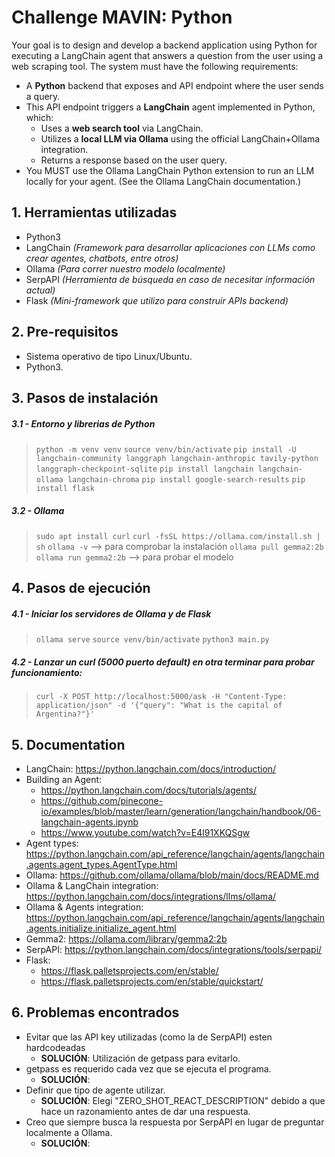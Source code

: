 # Challenge MAVIN: Python
Your goal is to design and develop a backend application using Python for executing a LangChain agent that answers a question from the user using a web scraping tool. The system must have the following requirements:
- A **Python** backend that exposes and API endpoint where the user sends a query.
- This API endpoint triggers a **LangChain** agent implemented in Python, which:
	- Uses a **web search tool** via LangChain.
	- Utilizes a **local LLM via Ollama** using the official LangChain+Ollama integration.
	- Returns a response based on the user query.
- You MUST use the Ollama LangChain Python extension to run an LLM locally for your agent. (See the Ollama LangChain documentation.)

## 1. Herramientas utilizadas
- Python3
- LangChain *(Framework para desarrollar aplicaciones con LLMs como crear agentes, chatbots, entre otros)*
- Ollama *(Para correr nuestro modelo localmente)*
- SerpAPI *(Herramienta de búsqueda en caso de necesitar información actual)*
- Flask *(Mini-framework que utilizo para construir APIs backend)*

## 2. Pre-requisitos
- Sistema operativo de tipo Linux/Ubuntu.
- Python3.

## 3. Pasos de instalación
##### 3.1 - Entorno y librerias de Python
> `python -m venv venv`
> `source venv/bin/activate`
> `pip install -U langchain-community langgraph langchain-anthropic tavily-python langgraph-checkpoint-sqlite`
> `pip install langchain langchain-ollama langchain-chroma`
> `pip install google-search-results`
> `pip install flask`

##### 3.2 - Ollama
> `sudo apt install curl`
> `curl -fsSL https://ollama.com/install.sh | sh`
> `ollama -v` --> para comprobar la instalación
> `ollama pull gemma2:2b`
> `ollama run gemma2:2b` --> para probar el modelo

## 4. Pasos de ejecución
##### 4.1 - Iniciar los servidores de Ollama y de Flask
> `ollama serve`
> `source venv/bin/activate`
> `python3 main.py`
 
##### 4.2 - Lanzar un curl (5000 puerto default) en otra terminar para probar funcionamiento:
> `curl -X POST http://localhost:5000/ask -H "Content-Type: application/json" -d '{"query": "What is the capital of Argentina?"}'`

## 5. Documentation
- LangChain: https://python.langchain.com/docs/introduction/
- Building an Agent: 
    - https://python.langchain.com/docs/tutorials/agents/
    - https://github.com/pinecone-io/examples/blob/master/learn/generation/langchain/handbook/06-langchain-agents.ipynb
    - https://www.youtube.com/watch?v=E4l91XKQSgw
- Agent types: https://python.langchain.com/api_reference/langchain/agents/langchain.agents.agent_types.AgentType.html
- Ollama: https://github.com/ollama/ollama/blob/main/docs/README.md
- Ollama & LangChain integration: https://python.langchain.com/docs/integrations/llms/ollama/
- Ollama & Agents integration: https://python.langchain.com/api_reference/langchain/agents/langchain.agents.initialize.initialize_agent.html
- Gemma2: https://ollama.com/library/gemma2:2b
- SerpAPI: https://python.langchain.com/docs/integrations/tools/serpapi/
- Flask:
    - https://flask.palletsprojects.com/en/stable/
    - https://flask.palletsprojects.com/en/stable/quickstart/

## 6. Problemas encontrados
- Evitar que las API key utilizadas (como la de SerpAPI) esten hardcodeadas
    - **SOLUCIÓN**: Utilización de getpass para evitarlo.
- getpass es requerido cada vez que se ejecuta el programa.
    - **SOLUCIÓN**:
- Definir que tipo de agente utilizar.
    - **SOLUCIÓN**: Elegi "ZERO_SHOT_REACT_DESCRIPTION" debido a que hace un razonamiento antes de dar una respuesta.
- Creo que siempre busca la respuesta por SerpAPI en lugar de preguntar localmente a Ollama.
    - **SOLUCIÓN**: 